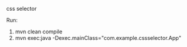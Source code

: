 
css selector

Run:
1. mvn clean compile
2. mvn exec:java -Dexec.mainClass="com.example.cssselector.App"

